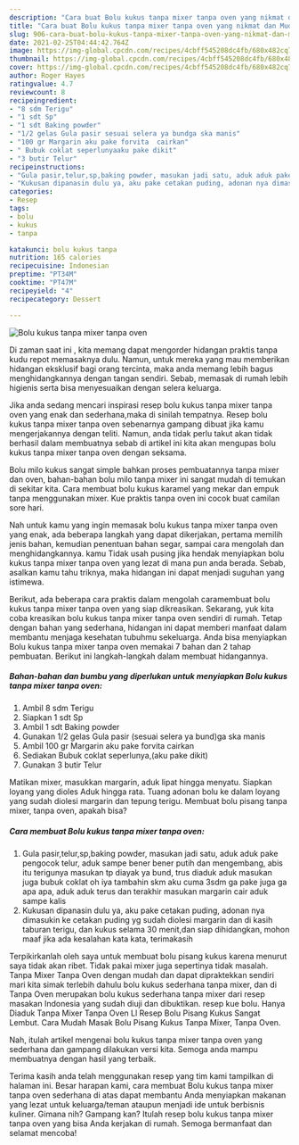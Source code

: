 ```yaml
---
description: "Cara buat Bolu kukus tanpa mixer tanpa oven yang nikmat dan Mudah Dibuat"
title: "Cara buat Bolu kukus tanpa mixer tanpa oven yang nikmat dan Mudah Dibuat"
slug: 906-cara-buat-bolu-kukus-tanpa-mixer-tanpa-oven-yang-nikmat-dan-mudah-dibuat
date: 2021-02-25T04:44:42.764Z
image: https://img-global.cpcdn.com/recipes/4cbff545208dc4fb/680x482cq70/bolu-kukus-tanpa-mixer-tanpa-oven-foto-resep-utama.jpg
thumbnail: https://img-global.cpcdn.com/recipes/4cbff545208dc4fb/680x482cq70/bolu-kukus-tanpa-mixer-tanpa-oven-foto-resep-utama.jpg
cover: https://img-global.cpcdn.com/recipes/4cbff545208dc4fb/680x482cq70/bolu-kukus-tanpa-mixer-tanpa-oven-foto-resep-utama.jpg
author: Roger Hayes
ratingvalue: 4.7
reviewcount: 8
recipeingredient:
- "8 sdm Terigu"
- "1 sdt Sp"
- "1 sdt Baking powder"
- "1/2 gelas Gula pasir sesuai selera ya bundga ska manis"
- "100 gr Margarin aku pake forvita  cairkan"
- " Bubuk coklat seperlunyaaku pake dikit"
- "3 butir Telur"
recipeinstructions:
- "Gula pasir,telur,sp,baking powder, masukan jadi satu, aduk aduk pake pengocok telur, aduk sampe bener bener putih dan mengembang, abis itu terigunya masukan tp diayak ya bund, trus diaduk aduk masukan juga bubuk coklat oh iya tambahin skm aku cuma 3sdm ga pake juga ga apa apa, aduk aduk terus dan terakhir masukan margarin cair aduk sampe kalis"
- "Kukusan dipanasin dulu ya, aku pake cetakan puding, adonan nya dimasukin ke cetakan puding yg sudah diolesi margarin dan di kasih taburan terigu, dan kukus selama 30 menit,dan siap dihidangkan, mohon maaf jika ada kesalahan kata kata, terimakasih"
categories:
- Resep
tags:
- bolu
- kukus
- tanpa

katakunci: bolu kukus tanpa 
nutrition: 165 calories
recipecuisine: Indonesian
preptime: "PT34M"
cooktime: "PT47M"
recipeyield: "4"
recipecategory: Dessert

---
```



![Bolu kukus tanpa mixer tanpa oven](https://img-global.cpcdn.com/recipes/4cbff545208dc4fb/680x482cq70/bolu-kukus-tanpa-mixer-tanpa-oven-foto-resep-utama.jpg)

Di zaman  saat ini , kita memang dapat mengorder hidangan praktis tanpa kudu repot memasaknya dulu. Namun, untuk mereka yang mau memberikan hidangan eksklusif bagi orang tercinta, maka anda memang lebih bagus menghidangkannya dengan tangan sendiri. Sebab, memasak di rumah lebih higienis serta bisa menyesuaikan dengan selera keluarga.

Jika anda sedang mencari inspirasi resep bolu kukus tanpa mixer tanpa oven yang enak dan sederhana,maka di sinilah tempatnya. Resep bolu kukus tanpa mixer tanpa oven  sebenarnya gampang dibuat jika kamu mengerjakannya dengan teliti. Namun, anda tidak perlu takut akan tidak berhasil dalam membuatnya 
sebab di artikel ini kita akan mengupas bolu kukus tanpa mixer tanpa oven dengan seksama.  

Bolu milo kukus sangat simple bahkan proses pembuatannya tanpa mixer dan oven, bahan-bahan bolu milo tanpa mixer ini sangat mudah di temukan di sekitar kita. Cara membuat bolu kukus karamel yang mekar dan empuk tanpa menggunakan mixer. Kue praktis tanpa oven ini cocok buat camilan sore hari.

Nah untuk kamu yang ingin memasak bolu kukus tanpa mixer tanpa oven yang enak, ada beberapa langkah yang dapat dikerjakan, pertama memilih jenis bahan, kemudian penentuan bahan segar, sampai cara mengolah dan menghidangkannya. kamu Tidak usah pusing jika hendak menyiapkan bolu kukus tanpa mixer tanpa oven yang lezat di mana pun anda berada. Sebab, asalkan kamu  tahu triknya, maka hidangan ini dapat menjadi suguhan yang istimewa.

Berikut, ada beberapa cara praktis  dalam mengolah caramembuat bolu kukus tanpa mixer tanpa oven yang siap dikreasikan. Sekarang, yuk kita coba kreasikan bolu kukus tanpa mixer tanpa oven sendiri di rumah. Tetap dengan bahan yang sederhana, hidangan ini dapat memberi manfaat dalam membantu menjaga kesehatan tubuhmu sekeluarga. Anda bisa menyiapkan Bolu kukus tanpa mixer tanpa oven memakai 7 bahan dan 2 tahap pembuatan. Berikut ini langkah-langkah dalam membuat hidangannya.

<!--inarticleads1-->

##### Bahan-bahan dan bumbu yang diperlukan untuk menyiapkan Bolu kukus tanpa mixer tanpa oven:

1. Ambil 8 sdm Terigu
1. Siapkan 1 sdt Sp
1. Ambil 1 sdt Baking powder
1. Gunakan 1/2 gelas Gula pasir (sesuai selera ya bund)ga ska manis
1. Ambil 100 gr Margarin aku pake forvita  cairkan
1. Sediakan  Bubuk coklat seperlunya,(aku pake dikit)
1. Gunakan 3 butir Telur


Matikan mixer, masukkan margarin, aduk lipat hingga menyatu. Siapkan loyang yang dioles Aduk hingga rata. Tuang adonan bolu ke dalam loyang yang sudah diolesi margarin dan tepung terigu. Membuat bolu pisang tanpa mixer, tanpa oven, apakah bisa? 

<!--inarticleads2-->

##### Cara membuat Bolu kukus tanpa mixer tanpa oven:

1. Gula pasir,telur,sp,baking powder, masukan jadi satu, aduk aduk pake pengocok telur, aduk sampe bener bener putih dan mengembang, abis itu terigunya masukan tp diayak ya bund, trus diaduk aduk masukan juga bubuk coklat oh iya tambahin skm aku cuma 3sdm ga pake juga ga apa apa, aduk aduk terus dan terakhir masukan margarin cair aduk sampe kalis
1. Kukusan dipanasin dulu ya, aku pake cetakan puding, adonan nya dimasukin ke cetakan puding yg sudah diolesi margarin dan di kasih taburan terigu, dan kukus selama 30 menit,dan siap dihidangkan, mohon maaf jika ada kesalahan kata kata, terimakasih


Terpikirkanlah oleh saya untuk membuat bolu pisang kukus karena menurut saya tidak akan ribet. Tidak pakai mixer juga sepertinya tidak masalah. Tanpa Mixer Tanpa Oven dengan mudah dan dapat dipraktekkan sendiri mari kita simak terlebih dahulu bolu kukus sederhana tanpa mixer, dan di Tanpa Oven merupakan bolu kukus sederhana tanpa mixer dari resep masakan Indonesia yang sudah diuji dan dibuktikan. resep kue bolu. Hanya Diaduk Tanpa Mixer Tanpa Oven Ll Resep Bolu Pisang Kukus Sangat Lembut. Cara Mudah Masak Bolu Pisang Kukus Tanpa Mixer, Tanpa Oven. 

Nah, itulah artikel mengenai  bolu kukus tanpa mixer tanpa oven  yang sederhana dan gampang dilakukan versi kita. Semoga anda mampu membuatnya dengan hasil yang terbaik. 

Terima kasih anda telah menggunakan resep yang tim kami tampilkan di halaman ini. Besar harapan kami, cara membuat  Bolu kukus tanpa mixer tanpa oven sederhana di atas dapat membantu Anda menyiapkan makanan yang lezat untuk keluarga/teman ataupun menjadi ide untuk berbisnis kuliner. Gimana nih? Gampang kan? Itulah resep bolu kukus tanpa mixer tanpa oven yang bisa Anda kerjakan di rumah. Semoga bermanfaat dan selamat mencoba!

